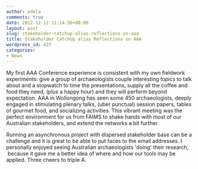 ```yaml
---
author: adela
comments: true
date: 2012-12-12 11:14:56+00:00
layout: post
slug: stakeholder-catchup-alias-reflections-on-aaa
title: Stakeholder CatchUp alias Reflections on AAA
wordpress_id: 427
categories:
- News
---
```


My first AAA Conference experience is consistent with my own fieldwork experiments: give a group of archaeologists couple interesting topics to talk about and a stopwatch to time the presentations, supply all the coffee and food they need, (plus a happy hour) and they will perform beyond expectation. AAA in Wollongong has seen some 450 archaeologists, deeply engaged in stimulating plenary talks, (uber punctual) session papers, tables of gourmet food, and socializing activities. This vibrant meeting was the perfect environment for us from FAIMS to shake hands with most of our Australian stakeholders, and extend the networks a bit further.

Running an asynchronous project with dispersed stakeholder base can be a challenge and it is great to be able to put faces to the email addresses. I personally enjoyed seeing Australian archaeologists 'doing' their research,  because it gave me a better idea of where and how our tools may be applied. Three cheers to triple A.
